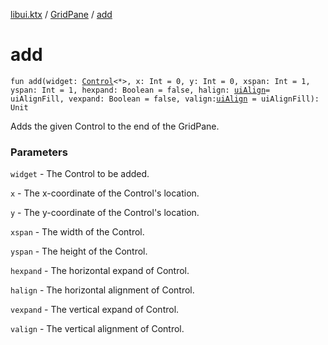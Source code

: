 [libui.ktx](../index.md) / [GridPane](index.md) / [add](./add.md)

# add

`fun add(widget: `[`Control`](../-control/index.md)`<*>, x: Int = 0, y: Int = 0, xspan: Int = 1, yspan: Int = 1, hexpand: Boolean = false, halign: `[`uiAlign`](../../libui/ui-align.md)` = uiAlignFill, vexpand: Boolean = false, valign: `[`uiAlign`](../../libui/ui-align.md)` = uiAlignFill): Unit`

Adds the given Control to the end of the GridPane.

### Parameters

`widget` - The Control to be added.

`x` - The x-coordinate of the Control's location.

`y` - The y-coordinate of the Control's location.

`xspan` - The width of the Control.

`yspan` - The height of the Control.

`hexpand` - The horizontal expand of Control.

`halign` - The horizontal alignment of Control.

`vexpand` - The vertical expand of Control.

`valign` - The vertical alignment of Control.
